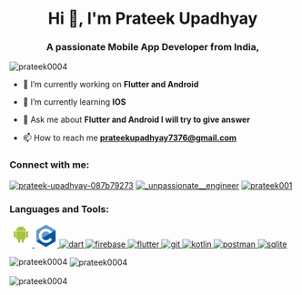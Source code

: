 <h1 align="center">Hi 👋, I'm Prateek Upadhyay</h1>
<h3 align="center">A passionate Mobile App Developer from India,</h3>



<p align="left"> <img src="https://komarev.com/ghpvc/?username=prateek0004&label=Profile%20views&color=0e75b6&style=flat" alt="prateek0004" /> </p>



- 🔭 I’m currently working on **Flutter and Android**

- 🌱 I’m currently learning **IOS**

- 💬 Ask me about **Flutter and Android I will try to give answer**

- 📫 How to reach me **prateekupadhyay7376@gmail.com**

<h3 align="left">Connect with me:</h3>
<p align="left">
<a href="https://linkedin.com/in/prateek-upadhyay-087b79273" target="blank"><img align="center" src="https://raw.githubusercontent.com/rahuldkjain/github-profile-readme-generator/master/src/images/icons/Social/linked-in-alt.svg" alt="prateek-upadhyay-087b79273" height="30" width="40" /></a>
<a href="https://instagram.com/_unpassionate__engineer" target="blank"><img align="center" src="https://raw.githubusercontent.com/rahuldkjain/github-profile-readme-generator/master/src/images/icons/Social/instagram.svg" alt="_unpassionate__engineer" height="30" width="40" /></a>
<a href="https://dribbble.com/prateek001" target="blank"><img align="center" src="https://raw.githubusercontent.com/rahuldkjain/github-profile-readme-generator/master/src/images/icons/Social/dribbble.svg" alt="prateek001" height="30" width="40" /></a>
</p>

<h3 align="left">Languages and Tools:</h3>
<p align="left"> <a href="https://developer.android.com" target="_blank" rel="noreferrer"> <img src="https://raw.githubusercontent.com/devicons/devicon/master/icons/android/android-original-wordmark.svg" alt="android" width="40" height="40"/> </a> <a href="https://www.cprogramming.com/" target="_blank" rel="noreferrer"> <img src="https://raw.githubusercontent.com/devicons/devicon/master/icons/c/c-original.svg" alt="c" width="40" height="40"/> </a> <a href="https://dart.dev" target="_blank" rel="noreferrer"> <img src="https://www.vectorlogo.zone/logos/dartlang/dartlang-icon.svg" alt="dart" width="40" height="40"/> </a> <a href="https://firebase.google.com/" target="_blank" rel="noreferrer"> <img src="https://www.vectorlogo.zone/logos/firebase/firebase-icon.svg" alt="firebase" width="40" height="40"/> </a> <a href="https://flutter.dev" target="_blank" rel="noreferrer"> <img src="https://www.vectorlogo.zone/logos/flutterio/flutterio-icon.svg" alt="flutter" width="40" height="40"/> </a> <a href="https://git-scm.com/" target="_blank" rel="noreferrer"> <img src="https://www.vectorlogo.zone/logos/git-scm/git-scm-icon.svg" alt="git" width="40" height="40"/> </a> <a href="https://kotlinlang.org" target="_blank" rel="noreferrer"> <img src="https://www.vectorlogo.zone/logos/kotlinlang/kotlinlang-icon.svg" alt="kotlin" width="40" height="40"/> </a> <a href="https://postman.com" target="_blank" rel="noreferrer"> <img src="https://www.vectorlogo.zone/logos/getpostman/getpostman-icon.svg" alt="postman" width="40" height="40"/> </a> <a href="https://www.sqlite.org/" target="_blank" rel="noreferrer"> <img src="https://www.vectorlogo.zone/logos/sqlite/sqlite-icon.svg" alt="sqlite" width="40" height="40"/> </a> </p>

<p><img align="left" src="https://github-readme-stats.vercel.app/api/top-langs?username=prateek0004&show_icons=true&locale=en&layout=compact" alt="prateek0004" /></p>

<p>&nbsp;<img align="center" src="https://github-readme-stats.vercel.app/api?username=prateek0004&show_icons=true&locale=en" alt="prateek0004" /></p>

<p><img align="center" src="https://github-readme-streak-stats.herokuapp.com/?user=prateek0004&" alt="prateek0004" /></p>
